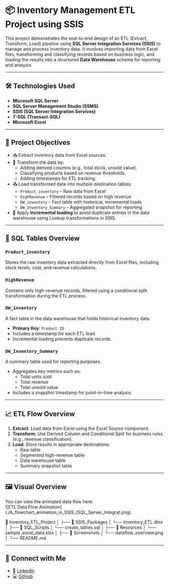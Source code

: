# 📦 Inventory Management ETL Project using SSIS

This project demonstrates the end-to-end design of an ETL (Extract, Transform, Load) pipeline using **SQL Server Integration Services (SSIS)** to manage and process inventory data. It involves importing data from Excel files, transforming and classifying records based on business logic, and loading the results into a structured **Data Warehouse** schema for reporting and analysis.

---

## 🛠️ Technologies Used

- **Microsoft SQL Server**  
- **SQL Server Management Studio (SSMS)**  
- **SSIS (SQL Server Integration Services)**  
- **T-SQL (Transact-SQL)**  
- **Microsoft Excel**

---

## 🎯 Project Objectives

- 📥 Extract inventory data from Excel sources.
- 🔄 Transform the data by:
  - Adding derived columns (e.g., total stock, unsold value).
  - Classifying products based on revenue thresholds.
  - Adding timestamps for ETL tracking.
- 📤 Load transformed data into multiple destination tables:
  - `Product_inventory` – Raw data from Excel
  - `HighRevenue` – Filtered records based on high revenue
  - `DW_inventory` – Fact table with historical, incremental loads
  - `DW_Inventory_Summary` – Aggregated snapshot for reporting
- 🧠 Apply **incremental loading** to avoid duplicate entries in the data warehouse using Lookup transformations in SSIS.

---

## 🧾 SQL Tables Overview

### `Product_inventory`
Stores the raw inventory data extracted directly from Excel files, including stock levels, cost, and revenue calculations.

### `HighRevenue`
Contains only high-revenue records, filtered using a conditional split transformation during the ETL process.

### `DW_inventory`
A fact table in the data warehouse that holds historical inventory data.  
- **Primary Key**: `Product ID`  
- Includes a timestamp for each ETL load.  
- Incremental loading prevents duplicate records.

### `DW_Inventory_Summary`
A summary table used for reporting purposes.  
- Aggregates key metrics such as:
  - Total units sold
  - Total revenue
  - Total unsold value  
- Includes a snapshot timestamp for point-in-time analysis.

---

## 📈 ETL Flow Overview

1. **Extract**: Load data from Excel using the Excel Source component.
2. **Transform**: Use Derived Column and Conditional Split for business rules (e.g., revenue classification).
3. **Load**: Store results in appropriate destinations:
   - Raw table
   - Segmented high-revenue table
   - Data warehouse table
   - Summary snapshot table

---

## 🖼️ Visual Overview

You can view the animated data flow here:  
![ETL Data Flow Animation](./A_flowchart_animation_in_SSIS_(SQL_Server_Integrat.png)

📁 Inventory_ETL_Project
│
├── 📁 SSIS_Packages
│ └── Inventory_ETL.dtsx
│
├── 📁 SQL_Scripts
│ └── create_tables.sql
│
├── 📁 Resources
│ └── sample_excel_data.xlsx
│
├── 📁 Screenshots
│ └── dataflow_overview.png
│
└── README.md


---

## 🔗 Connect with Me

- 🔗 [LinkedIn](https://www.linkedin.com/in/aya-yahia-37522a217)
- 💻 [GitHub](https://github.com/aya-yahia-1november)



